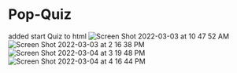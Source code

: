# Pop-Quiz
added start Quiz to html 
![Screen Shot 2022-03-03 at 10 47 52 AM](https://user-images.githubusercontent.com/98237579/156600234-cd44ecc7-e2bb-4e09-a148-103a446500f4.png)
![Screen Shot 2022-03-03 at 2 16 38 PM](https://user-images.githubusercontent.com/98237579/156636451-42da0cd5-9ac6-45ac-a95b-45f1fa33c6d0.png)
![Screen Shot 2022-03-04 at 3 19 48 PM](https://user-images.githubusercontent.com/98237579/156835914-2bd43eb3-771a-4aa0-bcda-3dd9e0c1e998.png)
![Screen Shot 2022-03-04 at 4 16 44 PM](https://user-images.githubusercontent.com/98237579/156842760-84d86f8b-fe6a-4144-b5e0-4c4afc0edbcb.png)
